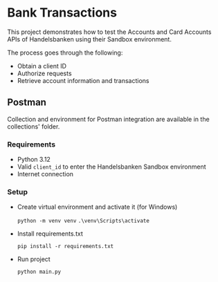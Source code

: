 # Bank Transactions

This project demonstrates how to test the Accounts and Card Accounts APIs of Handelsbanken using their Sandbox
environment.

The process goes through the following:

- Obtain a client ID
- Authorize requests
- Retrieve account information and transactions

## Postman

Collection and environment for Postman integration are available in the collections' folder.

### Requirements

- Python 3.12
- Valid `client_id` to enter the Handelsbanken Sandbox environment
- Internet connection

### Setup

- Create virtual environment and activate it (for Windows)

    `python -m venv venv`
    `.\venv\Scripts\activate`

- Install requirements.txt

    `pip install -r requirements.txt`

- Run project

    `python main.py`
